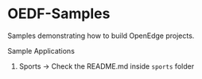# OEDF-Samples
Samples demonstrating how to build OpenEdge projects.

Sample Applications
1. Sports -> Check the README.md inside `sports` folder